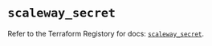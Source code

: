 # `scaleway_secret`

Refer to the Terraform Registory for docs: [`scaleway_secret`](https://registry.terraform.io/providers/scaleway/scaleway/2.19.0/docs/resources/secret).
